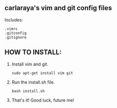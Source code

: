 ## carlaraya's vim and git config files

Includes:
```
.vimrc
.gitconfig
.gitignore
```

## HOW TO INSTALL:

1. Install vim and git.

    `sudo apt-get install vim git`
2. Run the install.sh file.

    `bash install.sh`
3. That's it! Good luck, future me!
